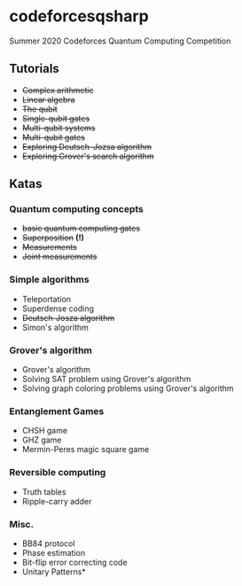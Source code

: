 # codeforcesqsharp #
Summer 2020 Codeforces Quantum Computing Competition

## Tutorials ##
- ~~Complex arithmetic~~
- ~~Linear algebra~~
- ~~The qubit~~
- ~~Single-qubit gates~~
- ~~Multi-qubit systems~~
- ~~Multi-qubit gates~~
- ~~Exploring Deutsch–Jozsa algorithm~~
- ~~Exploring Grover's search algorithm~~

## Katas ##
### Quantum computing concepts ###
- ~~basic quantum computing gates~~
- ~~Superposition~~ **(!)**
- ~~Measurements~~
- ~~Joint measurements~~

### Simple algorithms ###
- Teleportation
- Superdense coding
- ~~Deutsch-Josza algorithm~~
- Simon's algorithm

### Grover's algorithm ###
- Grover's algorithm
- Solving SAT problem using Grover's algorithm
- Solving graph coloring problems using Grover's algorithm

### Entanglement Games ###
- CHSH game
- GHZ game
- Mermin-Peres magic square game

### Reversible computing ###
- Truth tables
- Ripple-carry adder

### Misc. ###
- BB84 protocol
- Phase estimation
- Bit-flip error correcting code
- Unitary Patterns\*
